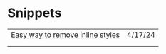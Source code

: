 # Snippets

|                                                                                                                                                                                                |         |
| ---------------------------------------------------------------------------------------------------------------------------------------------------------------------------------------------- | ------- |
| [Easy way to remove inline styles](https://zellwk.com/blog/remove-inline-styles/?ck\_subscriber\_id=420572458\&utm\_source=convertkit\&utm\_medium=email\&utm\_campaign=Hey%20%20-%2013647050) | 4/17/24 |
|                                                                                                                                                                                                |         |
|                                                                                                                                                                                                |         |
